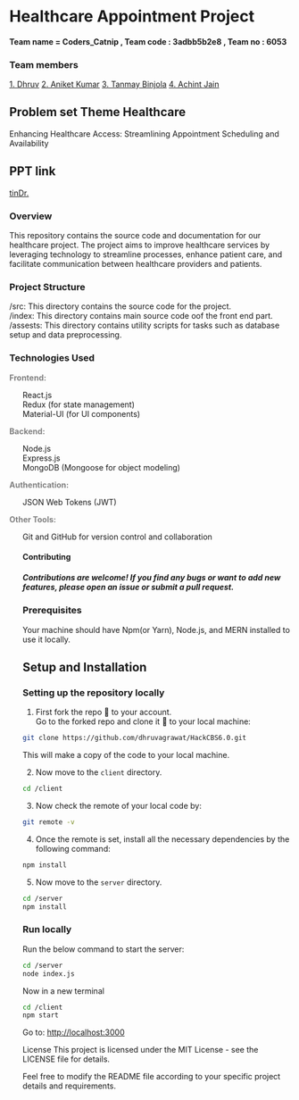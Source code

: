 
<h1 align="left">Healthcare Appointment Project</h1>
<h4 align="left">Team name = Coders_Catnip , Team code : 3adbb5b2e8 , Team no : 6053<h4>
<h3 align="left"> Team members</h3>
   
[1. Dhruv](https://github.com/dhruvagrawat) 
[2. Aniket Kumar](https://github.com/icy-69)
[3. Tanmay Binjola](https://github.com/tanmay69004)
[4. Achint Jain](https://github.com/achintjain2004)

## Problem set Theme Healthcare

<p> Enhancing Healthcare Access: Streamlining Appointment Scheduling and Availability <p>  

## PPT link

[tinDr.](https://docs.google.com/presentation/d/1eOwbaviLOlxiLpgwnZdJ5ClXkwgIUnfT/edit?usp=drive_link&ouid=100128326571766977441&rtpof=true&sd=true)

<h3>Overview</h2>
<p>This repository contains the source code and documentation for our healthcare project. The project aims to improve healthcare services by leveraging technology to streamline processes, enhance patient care, and facilitate communication between healthcare providers and patients.</p>

<h3>Project Structure</h3>
/src: This directory contains the source code for the project.<br>
/index: This directory contains main source code oof the front end part.<br>
/assests: This directory contains utility scripts for tasks such as database setup and data preprocessing.


<h3>Technologies Used</h3>

<span style="color: grey; font-weight:bold"> Frontend: <br> </span>
<ul style="list-style-type: none;">
<li>React.js</>
<li>Redux (for state management)</li>
<li>Material-UI (for UI components)</li>
</ul>
<span style="color: grey; font-weight:bold"> Backend: <br> </span>
<ul style="list-style-type: none;">
<li>Node.js</li>
<li>Express.js</li>
<li>MongoDB (Mongoose for object modeling)</li>
</ul>

<span style="color: grey; font-weight:bold"> Authentication: <br> </span>
<ul style="list-style-type: none;">
<li>JSON Web Tokens (JWT)</li>
</ul>

<span style="color: grey; font-weight:bold"> Other Tools: <br> </span>
<ul style="list-style-type: none;">
<li>Git and GitHub for version control and collaboration</li>

<h4>Contributing</h4>
<h5>Contributions are welcome! If you find any bugs or want to add new features, please open an issue or submit a pull request.</h5>

### Prerequisites

Your machine should have Npm(or Yarn), Node.js, and MERN installed to use it locally.

## Setup and Installation

### Setting up the repository locally
1. First fork the repo :fork_and_knife: to your account.  
   Go to the forked repo and clone it :busts_in_silhouette: to your local machine:
```sh
git clone https://github.com/dhruvagrawat/HackCBS6.0.git
```
This will make a copy of the code to your local machine.

2. Now move to the `client` directory.

```sh
cd /client
```

3. Now check the remote of your local code by:

```sh
git remote -v
```

4. Once the remote is set, install all the necessary dependencies by the following command:

```sh
npm install
```
5. Now move to the `server` directory.

```sh
cd /server
npm install
```

### Run locally

Run the below command to start the server:

```sh
cd /server
node index.js
```
Now in a new terminal 

```sh
cd /client
npm start
```

Go to: [http://localhost:3000](http://localhost:3000)


<footer>
License
This project is licensed under the MIT License - see the LICENSE file for details.

Feel free to modify the README file according to your specific project details and requirements.
</footer>
